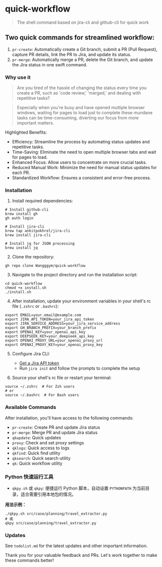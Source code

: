 # quick-workflow

> The shell command based on jira-cli and github-cli for quick work

## Two quick commands for streamlined workflow:

1. `pr-create`: Automatically create a Git branch, submit a PR (Pull Request), capture PR details, link the PR to Jira, and update its status.
2. `pr-merge`: Automatically merge a PR, delete the Git branch, and update the Jira status in one swift command.

### Why use it

> Are you tired of the hassle of changing the status every time you create a PR, such as 'code review,' 'merged,' and dealing with repetitive tasks?

> Especially when you're busy and have opened multiple browser windows, waiting for pages to load just to complete these mundane tasks can be time-consuming, diverting our focus from more important matters.

Highlighted Benefits:

- Efficiency: Streamline the process by automating status updates and repetitive tasks.
- Time-Saving: Eliminate the need to open multiple browser tabs and wait for pages to load.
- Enhanced Focus: Allow users to concentrate on more crucial tasks.
- Reduced Manual Work: Minimize the need for manual status updates for each PR.
- Standardized Workflow: Ensures a consistent and error-free process.

### Installation

1. Install required dependencies:

```shell
# Install github-cli
brew install gh
gh auth login

# Install jira-cli
brew tap ankitpokhrel/jira-cli
brew install jira-cli

# Install jq for JSON processing
brew install jq
```

2. Clone the repository:
```shell
gh repo clone Wangggym/quick-workflow
```

3. Navigate to the project directory and run the installation script:
```shell
cd quick-workflow
chmod +x install.sh
./install.sh
```

4. After installation, update your environment variables in your shell's rc file (`.zshrc` or `.bashrc`):
```shell
export EMAIL=your.email@example.com
export JIRA_API_TOKEN=your_jira_api_token
export JIRA_SERVICE_ADDRESS=your_jira_service_address
export GH_BRANCH_PREFIX=your_branch_prefix
export OPENAI_KEY=your_openai_api_key
export DEEPSEEK_KEY=your_deepseek_api_key
export OPENAI_PROXY_URL=your_openai_proxy_url
export OPENAI_PROXY_KEY=your_openai_proxy_key
```

5. Configure Jira CLI:
   - [Get a Jira API token](https://id.atlassian.com/manage-profile/security/api-tokens)
   - Run `jira init` and follow the prompts to complete the setup

6. Source your shell's rc file or restart your terminal:
```shell
source ~/.zshrc  # For Zsh users
# or
source ~/.bashrc  # For Bash users
```

### Available Commands

After installation, you'll have access to the following commands:

- `pr-create`: Create PR and update Jira status
- `pr-merge`: Merge PR and update Jira status
- `qkupdate`: Quick updates
- `proxy`: Check and set proxy settings
- `qklogs`: Quick access to logs
- `qkfind`: Quick find utility
- `qksearch`: Quick search utility
- `qk`: Quick workflow utility

### Python 快速运行工具

- `qkpy.sh` 或 `qkpy`: 便捷运行 Python 脚本，自动设置 `PYTHONPATH` 为当前目录，适合需要引用本地包的情况。

**用法示例：**
```shell
./qkpy.sh src/case/planning/travel_extractor.py
# 或
qkpy src/case/planning/travel_extractor.py
```

### Updates

See `todolist.md` for the latest updates and other important information.

Thank you for your valuable feedback and PRs. Let's work together to make these commands better!
